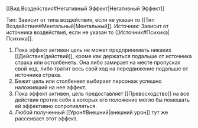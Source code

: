 [[Вид Воздействия#Негативный Эффект|Негативный Эффект]]

Тип: Зависит от типа воздействия, если не указан то [[Тип Воздействия#Ментальный|Ментальный]].
Источник: Зависит от источника воздействия, если не указан то [[Источник#Психика|Психика]].

1. Пока эффект активен цель не может предпринимать никаких [[Действия|действий]], кроме как держаться подальше от источника страха или остолбенеть. Она либо замирает на месте пропуская свой ход, либо тратит весь свой ход на передвижение подальше от источника страха. 
2. Бежит цель или столбенеет выбирает персонаж успешно наложивший на нее эффект. 
3. Пока эффект активен, цель предоставляет [[Превосходство]] на все действия против себя в которых его положение могло бы помешать ей эффективно сопротивляться.
4. Любой полученный [[Урон#Внешний|внешний урон]] тут же рассеивает этот эффект. 